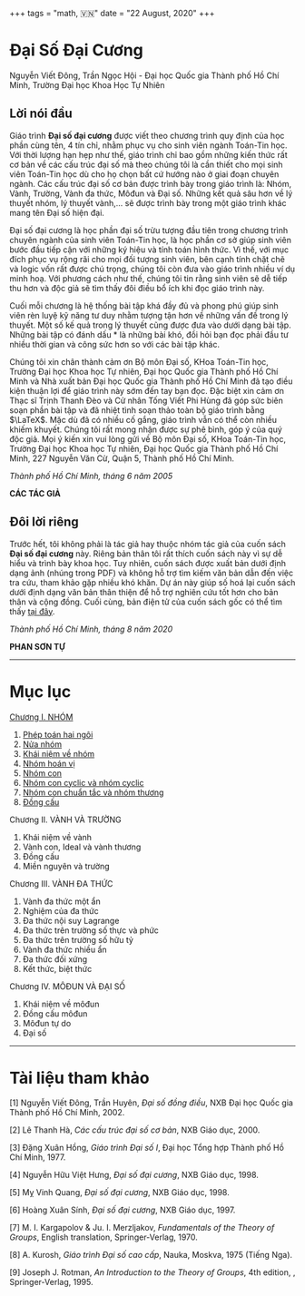 +++
tags = "math, 🇻🇳"
date = "22 August, 2020"
+++

# Đại Số Đại Cương

Nguyễn Viết Đông, Trần Ngọc Hội - Đại học Quốc gia Thành phố Hồ Chí Minh, Trường Đại học Khoa Học Tự Nhiên

## Lời nói đầu

Giáo trình **Đại số đại cương** được viết theo chương trình quy định của học phần cùng tên, 4 tín chỉ, nhằm phục vụ cho sinh viên ngành Toán-Tin học. Với thời lượng hạn hẹp như thế, giáo trình chỉ bao gồm những kiến thức rất cơ bản về các cấu trúc đại số mà theo chúng tôi là cần thiết cho mọi sinh viên Toán-Tin học dù cho họ chọn bất cứ hướng nào ở giai đoạn chuyên ngành. Các cấu trúc đại số cơ bản được trình bày trong giáo trình là: Nhóm, Vành, Trường, Vành đa thức, Môđun và Đại số. Những kết quả sâu hơn về lý thuyết nhóm, lý thuyết vành,... sẽ được trình bày trong một giáo trình khác mang tên Đại số hiện đại.

Đại số đại cương là học phần đại số trừu tượng đầu tiên trong chương trình chuyên ngành của sinh viên Toán-Tin học, là học phần cơ sở giúp sinh viên bước đầu tiếp cận với những ký hiệu và tính toán hình thức. Vì thế, với mục đích phục vụ rộng rãi cho mọi đối tượng sinh viên, bên cạnh tính chặt chẽ và logic vốn rất được chú trọng, chúng tôi còn đưa vào giáo trình nhiều ví dụ minh hoạ. Với phương cách như thế, chúng tôi tin rằng sinh viên sẽ dễ tiếp thu hơn và độc giả sẽ tìm thấy đôi điều bổ ích khi đọc giáo trình này.

Cuối mỗi chương là hệ thống bài tập khá đầy đủ và phong phú giúp sinh viên rèn luyệ kỹ năng tư duy nhằm tượng tận hơn về những vấn đề trong lý thuyết. Một số kế quả trong lý thuyết cũng được đưa vào dưới dạng bài tập. Những bài tập có đánh dấu \* là những bài khó, đồi hỏi bạn đọc phải đầu tư nhiều thời gian và công sức hơn so với các bài tập khác.

Chúng tôi xin chân thành cảm ơn Bộ môn Đại số, KHoa Toán-Tin học, Trường Đại học Khoa học Tự nhiên, Đại học Quốc gia Thành phố Hồ Chí Minh và Nhà xuất bản Đại học Quốc gia Thành phố Hồ Chí Minh đã tạo điều kiện thuận lợi để giáo trình này sớm đến tay bạn đọc. Đặc biệt xin cảm ơn Thạc sĩ Trịnh Thanh Đèo và Cử nhân Tống Viết Phi Hùng đã góp sức biên soạn phần bài tập và đã nhiệt tình soạn thảo toàn bộ giáo trình bằng $\LaTeX$. Mặc dù đã có nhiều cố gắng, giáo trình vẫn có thể còn nhiều khiếm khuyết. Chúng tôi rất mong nhận được sự phê bình, góp ý của quý độc giả. Mọi ý kiến xin vui lòng gửi về Bộ môn Đại số, KHoa Toán-Tin học, Trường Đại học Khoa học Tự nhiên, Đại học Quốc gia Thành phố Hồ Chí Minh, 227 Nguyễn Văn Cừ, Quận 5, Thành phố Hồ Chí Minh.

_Thành phố Hồ Chí Minh, tháng 6 năm 2005_

**CÁC TÁC GIẢ**

## Đôi lời riêng

Trước hết, tôi không phải là tác giả hay thuộc nhóm tác giả của cuốn sách **Đại số đại cương** này. Riêng bản thân tôi rất thích cuốn sách này vì sự dễ hiểu và trình bày khoa học. Tuy nhiên, cuốn sách được xuất bản dưới định dạng ảnh (nhúng trong PDF) và không hỗ trợ tìm kiếm văn bản dẫn đến việc tra cứu, tham khảo gặp nhiều khó khăn. Dự án này giúp số hoá lại cuốn sách dưới định dạng văn bản thân thiện để hỗ trợ nghiên cứu tốt hơn cho bản thân và cộng đồng. Cuối cùng, bản điện tử của cuốn sách gốc có thể tìm thấy [tại đây](/static/Đại%20Số%20Đại%20Cương.pdf).

_Thành phố Hồ Chí Minh, tháng 8 năm 2020_

**PHAN SƠN TỰ**

---

# Mục lục

[Chương I. NHÓM](/blog/dai-so-dai-cuong/chuong-i-nhom)

1. [Phép toán hai ngôi](/blog/dai-so-dai-cuong/chuong-i-nhom#1-phép-toán-hai-ngôi)
2. [Nửa nhóm](/blog/dai-so-dai-cuong/chuong-i-nhom#2-nửa-nhóm)
3. [Khái niệm về nhóm](/blog/dai-so-dai-cuong/chuong-i-nhom#3-khái-niệm-về-nhóm)
4. [Nhóm hoán vị](/blog/dai-so-dai-cuong/chuong-i-nhom#4-nhóm-hoán-vị)
5. [Nhóm con](/blog/dai-so-dai-cuong/chuong-i-nhom#5-nhóm-con)
6. [Nhóm con cyclic và nhóm cyclic](/blog/dai-so-dai-cuong/chuong-i-nhom#6-nhóm-con-cyclic-và-nhóm-cyclic)
7. [Nhóm con chuẩn tắc và nhóm thương](/blog/dai-so-dai-cuong/chuong-i-nhom#7-nhóm-con-chuẩn-tắc-và-nhóm-thương)
8. [Đồng cấu](/blog/dai-so-dai-cuong/chuong-i-nhom#8-đồng-cấu)

Chương II. VÀNH VÀ TRƯỜNG

1. Khái niệm về vành
2. Vành con, Ideal và vành thương
3. Đồng cấu
4. Miền nguyên và trường

Chương III. VÀNH ĐA THỨC

1. Vành đa thức một ẩn
2. Nghiệm của đa thức
3. Đa thức nội suy Lagrange
4. Đa thức trên trường số thực và phức
5. Đa thức trên trường số hữu tỷ
6. Vành đa thức nhiều ẩn
7. Đa thức đối xứng
8. Kết thức, biệt thức

Chương IV. MÔĐUN VÀ ĐẠI SỐ

1. Khái niệm về môđun
2. Đồng cấu môđun
3. Môđun tự do
4. Đại số

---

# Tài liệu tham khảo

[1] Nguyễn Viết Đông, Trần Huyên, _Đại số đồng điều_, NXB Đại học Quốc gia Thành phố Hồ Chí Minh, 2002.

[2] Lê Thanh Hà, _Các cấu trúc đại số cơ bản_, NXB Giáo dục, 2000.

[3] Đặng Xuân Hồng, _Giáo trình Đại số I_, Đại học Tổng hợp Thành phố Hồ Chí Minh, 1977.

[4] Nguyễn Hữu Việt Hưng, _Đại số đại cương_, NXB Giáo dục, 1998.

[5] Mỵ Vinh Quang, _Đại số đại cương_, NXB Giáo dục, 1998.

[6] Hoàng Xuân Sính, _Đại số đại cương_, NXB Giáo dục, 1997.

[7] M. I. Kargapolov & Ju. I. Merzljakov, _Fundamentals of the Theory of Groups_, English translation, Springer-Verlag, 1970.

[8] A. Kurosh, _Giáo trình Đại số cao cấp_, Nauka, Moskva, 1975 (Tiếng Nga).

[9] Joseph J. Rotman, _An Introduction to the Theory of Groups_, 4th edition, , Springer-Verlag, 1995.
